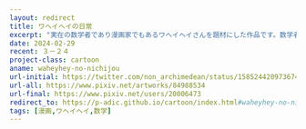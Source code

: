 ```yaml
---
layout: redirect
title: ワヘイヘイの日常
excerpt: "実在の数学者であり漫画家でもあるワヘイヘイさんを題材にした作品です。数学者の日常を描きました。"
date: 2024-02-29
recent: ３－２４
project-class: cartoon
aname: waheyhey-no-nichijou
url-initial: https://twitter.com/non_archimedean/status/1585244209736740866
url-all: https://www.pixiv.net/artworks/84988534
url-final: https://www.pixiv.net/users/20006473
redirect_to: https://p-adic.github.io/cartoon/index.html#waheyhey-no-nichijou
tags: [漫画,ワヘイヘイ,数学]
---
```

